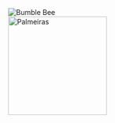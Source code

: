 <img src="https://media.tenor.com/I8EYt8fJnNYAAAAM/bumble-bee.gif" alt="Bumble Bee" class="rounded-border">
<!DOCTYPE html>
<html lang="pt-BR">
<head>

</head>
<body>
  <div class="container">
    <img src="https://upload.wikimedia.org/wikipedia/commons/thumb/1/10/Palmeiras_logo.svg/1200px-Palmeiras_logo.svg.png" alt="Palmeiras" width="200" heigth="200">
  

</body>
</html>
